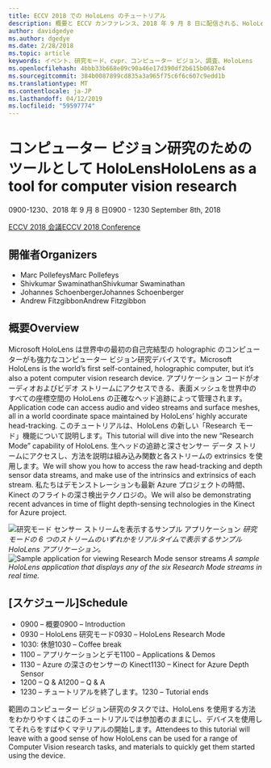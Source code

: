 ```yaml
---
title: ECCV 2018 での HoloLens のチュートリアル
description: 概要と ECCV カンファレンス、2018 年 9 月 8 日に配信される、HoloLens 研究モードのセッションのスケジュールです。
author: davidgedye
ms.author: dgedye
ms.date: 2/28/2018
ms.topic: article
keywords: イベント、研究モード、cvpr、コンピューター ビジョン、調査、HoloLens
ms.openlocfilehash: 4bbb33b668e09c90a46e17d390df2b615b0687e4
ms.sourcegitcommit: 384b0087899cd835a3a965f75c6f6c607c9edd1b
ms.translationtype: MT
ms.contentlocale: ja-JP
ms.lasthandoff: 04/12/2019
ms.locfileid: "59597774"
---
```

# <a name="hololens-as-a-tool-for-computer-vision-research"></a><span data-ttu-id="36e93-104">コンピューター ビジョン研究のためのツールとして HoloLens</span><span class="sxs-lookup"><span data-stu-id="36e93-104">HoloLens as a tool for computer vision research</span></span>
<span data-ttu-id="36e93-105">0900-1230、2018 年 9 月 8 日</span><span class="sxs-lookup"><span data-stu-id="36e93-105">0900 - 1230 September 8th, 2018</span></span>

[<span data-ttu-id="36e93-106">ECCV 2018 会議</span><span class="sxs-lookup"><span data-stu-id="36e93-106">ECCV 2018 Conference</span></span>](https://eccv2018.org)

## <a name="organizers"></a><span data-ttu-id="36e93-107">開催者</span><span class="sxs-lookup"><span data-stu-id="36e93-107">Organizers</span></span>
* <span data-ttu-id="36e93-108">Marc Pollefeys</span><span class="sxs-lookup"><span data-stu-id="36e93-108">Marc Pollefeys</span></span>
* <span data-ttu-id="36e93-109">Shivkumar Swaminathan</span><span class="sxs-lookup"><span data-stu-id="36e93-109">Shivkumar Swaminathan</span></span>
* <span data-ttu-id="36e93-110">Johannes Schoenberger</span><span class="sxs-lookup"><span data-stu-id="36e93-110">Johannes Schoenberger</span></span>
* <span data-ttu-id="36e93-111">Andrew Fitzgibbon</span><span class="sxs-lookup"><span data-stu-id="36e93-111">Andrew Fitzgibbon</span></span>

## <a name="overview"></a><span data-ttu-id="36e93-112">概要</span><span class="sxs-lookup"><span data-stu-id="36e93-112">Overview</span></span>
<span data-ttu-id="36e93-113">Microsoft HoloLens は世界中の最初の自己完結型の holographic のコンピューターがも強力なコンピューター ビジョン研究デバイスです。</span><span class="sxs-lookup"><span data-stu-id="36e93-113">Microsoft HoloLens is the world’s first self-contained, holographic computer, but it’s also a potent computer vision research device.</span></span>
<span data-ttu-id="36e93-114">アプリケーション コードがオーディオおよびビデオ ストリームにアクセスできる、表面メッシュを世界中のすべての座標空間の HoloLens の正確なヘッド追跡によって管理されます。</span><span class="sxs-lookup"><span data-stu-id="36e93-114">Application code can access audio and video streams and surface meshes, all in a world coordinate space maintained by HoloLens’ highly accurate head-tracking.</span></span> <span data-ttu-id="36e93-115">このチュートリアルは、HoloLens の新しい「Research モード」機能について説明します。</span><span class="sxs-lookup"><span data-stu-id="36e93-115">This tutorial will dive into the new “Research Mode” capability of HoloLens.</span></span>
<span data-ttu-id="36e93-116">生ヘッドの追跡と深さセンサー データ ストリームにアクセスし、方法を説明は組み込み関数と各ストリームの extrinsics を使用します。</span><span class="sxs-lookup"><span data-stu-id="36e93-116">We will show you how to access the raw head-tracking and depth sensor data streams, and make use of the intrinsics and extrinsics of each stream.</span></span>  <span data-ttu-id="36e93-117">私たちはデモンストレーションも最新 Azure プロジェクトの時間、Kinect のフライトの深さ検出テクノロジの。</span><span class="sxs-lookup"><span data-stu-id="36e93-117">We will also be demonstrating recent advances in time of flight depth-sensing technologies in the Kinect for Azure project.</span></span>

<span data-ttu-id="36e93-118">![研究モード センサー ストリームを表示するサンプル アプリケーション](images/sensor-stream-viewer.jpg)
*研究モードの 6 つのストリームのいずれかをリアルタイムで表示するサンプル HoloLens アプリケーション。*</span><span class="sxs-lookup"><span data-stu-id="36e93-118">![Sample application for viewing Research Mode sensor streams](images/sensor-stream-viewer.jpg)
*A sample HoloLens application that displays any of the six Research Mode streams in real time.*</span></span>

## <a name="schedule"></a><span data-ttu-id="36e93-119">[スケジュール]</span><span class="sxs-lookup"><span data-stu-id="36e93-119">Schedule</span></span>
* <span data-ttu-id="36e93-120">0900 – 概要</span><span class="sxs-lookup"><span data-stu-id="36e93-120">0900 – Introduction</span></span>
* <span data-ttu-id="36e93-121">0930 – HoloLens 研究モード</span><span class="sxs-lookup"><span data-stu-id="36e93-121">0930 – HoloLens Research Mode</span></span>
* <span data-ttu-id="36e93-122">1030: 休憩</span><span class="sxs-lookup"><span data-stu-id="36e93-122">1030 – Coffee break</span></span>
* <span data-ttu-id="36e93-123">1100 – アプリケーションとデモ</span><span class="sxs-lookup"><span data-stu-id="36e93-123">1100 – Applications & Demos</span></span>
* <span data-ttu-id="36e93-124">1130 – Azure の深さのセンサーの Kinect</span><span class="sxs-lookup"><span data-stu-id="36e93-124">1130 – Kinect for Azure Depth Sensor</span></span>
* <span data-ttu-id="36e93-125">1200 – Q &AMP; A</span><span class="sxs-lookup"><span data-stu-id="36e93-125">1200 – Q & A</span></span>
* <span data-ttu-id="36e93-126">1230 – チュートリアルを終了します。</span><span class="sxs-lookup"><span data-stu-id="36e93-126">1230 – Tutorial ends</span></span>

<span data-ttu-id="36e93-127">範囲のコンピューター ビジョン研究のタスクでは、HoloLens を使用する方法をわかりやすくはこのチュートリアルでは参加者のままにし、デバイスを使用してそれらをすばやくマテリアルの開始します。</span><span class="sxs-lookup"><span data-stu-id="36e93-127">Attendees to this tutorial will leave with a good sense of how HoloLens can be used for a range of Computer Vision research tasks, and materials to quickly get them started using the device.</span></span>
